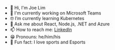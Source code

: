 - :wave: Hi, I'm Joe Lim
- :briefcase: I'm currently working on Microsoft Teams
- :nerd_face: I’m currently learning Kubernetes
- :speech_balloon: Ask me about React, Node.js, .NET and Azure
- :mailbox: How to reach me: [LinkedIn](https://linkedin.com/in/limjoe/)
- :grin: Pronouns: he/him/his
- :unicorn: Fun fact: I love sports and Esports
